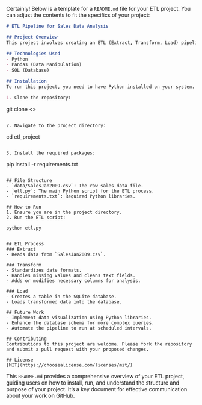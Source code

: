 Certainly! Below is a template for a `README.md` file for your ETL project. You can adjust the contents to fit the specifics of your project:

```markdown
# ETL Pipeline for Sales Data Analysis

## Project Overview
This project involves creating an ETL (Extract, Transform, Load) pipeline using Python to process sales data from January 2009. The pipeline extracts data from a CSV file, performs necessary transformations to clean and standardize the data, and then loads it into a SQLite database for further analysis.

## Technologies Used
- Python
- Pandas (Data Manipulation)
- SQL (Database)

## Installation
To run this project, you need to have Python installed on your system. It's recommended to use a virtual environment. 

1. Clone the repository:
   ```
   git clone <>
   ```

2. Navigate to the project directory:
   ```
   cd etl_project
   ```

3. Install the required packages:
   ```
   pip install -r requirements.txt
   ```

## File Structure
- `data/SalesJan2009.csv`: The raw sales data file.
- `etl.py`: The main Python script for the ETL process.
- `requirements.txt`: Required Python libraries.

## How to Run
1. Ensure you are in the project directory.
2. Run the ETL script:

   python etl.py


## ETL Process
### Extract
- Reads data from `SalesJan2009.csv`.

### Transform
- Standardizes date formats.
- Handles missing values and cleans text fields.
- Adds or modifies necessary columns for analysis.

### Load
- Creates a table in the SQLite database.
- Loads transformed data into the database.

## Future Work
- Implement data visualization using Python libraries.
- Enhance the database schema for more complex queries.
- Automate the pipeline to run at scheduled intervals.

## Contributing
Contributions to this project are welcome. Please fork the repository and submit a pull request with your proposed changes.

## License
[MIT](https://choosealicense.com/licenses/mit/)
```

This `README.md` provides a comprehensive overview of your ETL project, guiding users on how to install, run, and understand the structure and purpose of your project. It’s a key document for effective communication about your work on GitHub.
